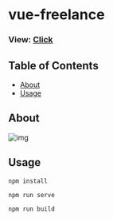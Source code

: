 # vue-freelance

### View: [Click](https://vue-freelance.netlify.app/)

## Table of Contents

- [About](#about)
- [Usage](#usage)
  
## About <a name = "about"></a>

![img](http://test-developer.ru/preview/vue-freelance.jpg)

## Usage <a name = "usage"></a>
```
npm install
```
```
npm run serve
```
```
npm run build
```
